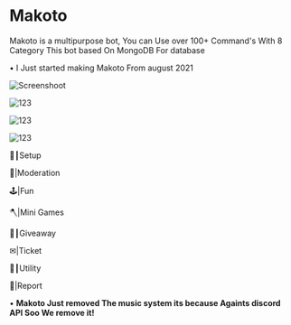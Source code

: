 # Makoto
Makoto is a multipurpose bot, You can Use over 100+ Command's With 8 Category This bot based On MongoDB For database

• I Just started making Makoto From august 2021 

![Screenshoot](https://media.discordapp.net/attachments/917654949637259264/947372211109503026/unknown.png?width=528&height=433)

![123](https://media.discordapp.net/attachments/947378894137356398/947379065218826240/unknown.png?width=265&height=170)

![123](https://media.discordapp.net/attachments/904265906224517131/947379388620623952/unknown.png?width=236&height=95)

![123](https://media.discordapp.net/attachments/947378350526201877/947380605409177620/unknown.png?width=1000&height=500)


💪┃Setup

📢|Moderation

🕹️|Fun

🪓|Mini Games

🎉┃Giveaway

✉|Ticket

🔨┃Utility

🚩|Report

• **Makoto Just removed The music system its because Againts discord API Soo We remove it!**
